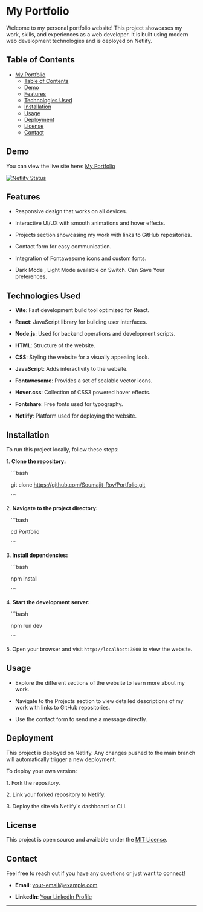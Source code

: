 # My Portfolio

Welcome to my personal portfolio website! This project showcases my work, skills, and experiences as a web developer. It is built using modern web development technologies and is deployed on Netlify.

## Table of Contents

- [My Portfolio](#my-portfolio)
  - [Table of Contents](#table-of-contents)
  - [Demo](#demo)
  - [Features](#features)
  - [Technologies Used](#technologies-used)
  - [Installation](#installation)
  - [Usage](#usage)
  - [Deployment](#deployment)
  - [License](#license)
  - [Contact](#contact)

## Demo

You can view the live site here: [My Portfolio](https://itssoumajit.netlify.app/)

[![Netlify Status](https://api.netlify.com/api/v1/badges/63d95420-5a77-4be6-9b5e-23db3f8c7362/deploy-status)](https://app.netlify.com/sites/itssoumajit/deploys)

## Features

- Responsive design that works on all devices.

- Interactive UI/UX with smooth animations and hover effects.

- Projects section showcasing my work with links to GitHub repositories.

- Contact form for easy communication.

- Integration of Fontawesome icons and custom fonts.

- Dark Mode , Light Mode available on Switch. Can Save Your preferences.

## Technologies Used

- **Vite**: Fast development build tool optimized for React.

- **React**: JavaScript library for building user interfaces.

- **Node.js**: Used for backend operations and development scripts.

- **HTML**: Structure of the website.

- **CSS**: Styling the website for a visually appealing look.

- **JavaScript**: Adds interactivity to the website.

- **Fontawesome**: Provides a set of scalable vector icons.

- **Hover.css**: Collection of CSS3 powered hover effects.

- **Fontshare**: Free fonts used for typography.

- **Netlify**: Platform used for deploying the website.

## Installation

To run this project locally, follow these steps:

1\. **Clone the repository:**

   ```bash

   git clone https://github.com/Soumajit-Roy/Portfolio.git

   ```

2\. **Navigate to the project directory:**

   ```bash

   cd Portfolio

   ```

3\. **Install dependencies:**

   ```bash

   npm install

   ```

4\. **Start the development server:**

   ```bash

   npm run dev

   ```

5\. Open your browser and visit `http://localhost:3000` to view the website.

## Usage

- Explore the different sections of the website to learn more about my work.

- Navigate to the Projects section to view detailed descriptions of my work with links to GitHub repositories.

- Use the contact form to send me a message directly.

## Deployment

This project is deployed on Netlify. Any changes pushed to the main branch will automatically trigger a new deployment.

To deploy your own version:

1\. Fork the repository.

2\. Link your forked repository to Netlify.

3\. Deploy the site via Netlify's dashboard or CLI.

## License

This project is open source and available under the [MIT License](LICENSE).

## Contact

Feel free to reach out if you have any questions or just want to connect!

- **Email**: [your-email@example.com](mailto:itssoumajit@gmail.com)

- **LinkedIn**: [Your LinkedIn Profile](https://www.linkedin.com/in/soumajitroy/)

---

